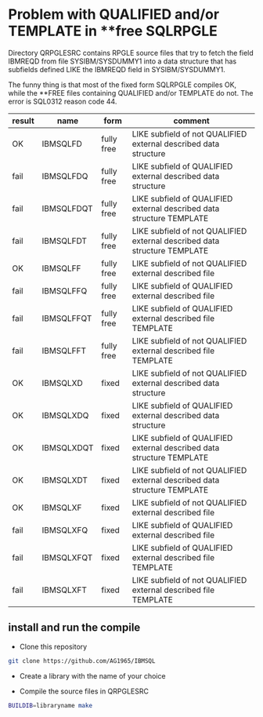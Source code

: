 # Problem with QUALIFIED and/or TEMPLATE in **free SQLRPGLE

Directory QRPGLESRC contains RPGLE source files that try to fetch the field IBMREQD from file SYSIBM/SYSDUMMY1
into a data structure that has subfields defined LIKE the IBMREQD field in SYSIBM/SYSDUMMY1.

The funny thing is that most of the fixed form SQLRPGLE compiles OK, while the **FREE files containing QUALIFIED and/or TEMPLATE do not. The error is SQL0312 reason code 44.

| result | name | form | comment |
|--------|------|------|---------|
| OK   | IBMSQLFD   | fully free |  LIKE subfield of not QUALIFIED external described data structure             |
| fail | IBMSQLFDQ  | fully free |  LIKE subfield of     QUALIFIED external described data structure             |
| fail | IBMSQLFDQT | fully free |  LIKE subfield of     QUALIFIED external described data structure TEMPLATE    |
| fail | IBMSQLFDT  | fully free |  LIKE subfield of not QUALIFIED external described data structure TEMPLATE    |
| OK   | IBMSQLFF   | fully free |  LIKE subfield of not QUALIFIED external described file                       |
| fail | IBMSQLFFQ  | fully free |  LIKE subfield of     QUALIFIED external described file                       |
| fail | IBMSQLFFQT | fully free |  LIKE subfield of     QUALIFIED external described file TEMPLATE              |
| fail | IBMSQLFFT  | fully free |  LIKE subfield of not QUALIFIED external described file TEMPLATE              |
| OK   | IBMSQLXD   | fixed      |  LIKE subfield of not QUALIFIED external described data structure             |
| OK   | IBMSQLXDQ  | fixed      |  LIKE subfield of     QUALIFIED external described data structure             |
| OK   | IBMSQLXDQT | fixed      |  LIKE subfield of     QUALIFIED external described data structure TEMPLATE    |
| OK   | IBMSQLXDT  | fixed      |  LIKE subfield of not QUALIFIED external described data structure TEMPLATE    |
| OK   | IBMSQLXF   | fixed      |  LIKE subfield of not QUALIFIED external described file                       |
| fail | IBMSQLXFQ  | fixed      |  LIKE subfield of     QUALIFIED external described file                       |
| fail | IBMSQLXFQT | fixed      |  LIKE subfield of     QUALIFIED external described file TEMPLATE              |
| fail | IBMSQLXFT  | fixed      |  LIKE subfield of not QUALIFIED external described file TEMPLATE              |

## install and run the compile

* Clone this repository

```bash
git clone https://github.com/AG1965/IBMSQL
```

* Create a library with the name of your choice

* Compile the source files in QRPGLESRC

```bash
BUILDIB=libraryname make
```
